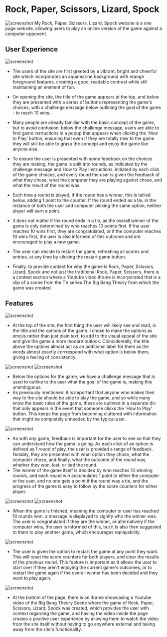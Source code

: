 # Rock, Paper, Scissors, Lizard, Spock
![screenshot](assets/screenshots/rpslsresponsive.png)
My Rock, Paper, Scissors, Lizard, Spock website is a one page website, allowing users to play an online version of the game against a computer opponent.
## User Experience
![screenshot](assets/screenshots/rpslshome.png)
- The users of the site are first greeted by a vibrant, bright and cheerful site which incorporates an aquamarine background with orange foreground features, creating a good, readable contrast while still maintaining an element of fun.

- On opening the site, the title of the game appears at the top, and below they are presented with a series of buttons representing the game's choices, with a challenge message below outlining the goal of the game - to reach 10 wins.

- Many people are already familiar with the basic concept of the game, but to avoid confusion, below the challenge message, users are able to find game instructions in a popup that appears when clicking the 'How to Play' button, ensuring that even if they are totally new to the game they will still be able to grasp the concept and enjoy the game like anyone else.

- To ensure the user is presented with some feedback on the choices they are making, the game is split into rounds, as indicated by the challenge message and How to Play instructions, initiated by each click of the game choices, and every round the user is given the feedback of what they chose, what the computer they are playing against chose, and what the result of the round was.

- Each time a round is played, if the round has a winner, this is tallied below, adding 1 point to the counter. If the round ended as a tie, in the instance of both the user and computer picking the same option, neither player will earn a point.

- It does not matter if the round ends in a tie, as the overall winner of the game is only determined by who reaches 10 points first. If the user reaches 10 wins first, they are congratulated, or if the computer reaches 10 wins first, the user is also informed of this outcome and are encouraged to play a new game.
- The user can decide to restart the game, refreshing all scores and entries, at any time by clicking the restart game button.

- Finally, to provide context for why the game is Rock, Paper, Scissors, Lizard, Spock and not just the traditional Rock, Paper, Scissors, there is a context section where a Youtube video iframe is incorporated that is a clip of a scene from the TV series The Big Bang Theory from which the game was created.

## Features
![screenshot](assets/screenshots/titleandchoices.png)
- At the top of the site, the first thing the user will likely see and read, is the title and the options of the game. I chose to make the options as emojis rather than just plain text, to add to the visual appeal of the site and give the game a more modern outlook. Coincidentally, the title above the options almost act as an additional label for them as the words almost exactly corrrespond with what option is below them, giving a feeling of consistency.

![screenshot](assets/screenshots/challengeandhtp.png)
![screenshot](assets/screenshots/howtoplay.png)
- Below the options for the game, we have a challenge message that is used to outline to the user what the goal of the game is, making this unambiguous. 
- As previously mentioned, it is important that anyone who makes their way to the site should be able to play the game, and so while many know the basic rules of the game, these are outlined in a seperate div that only appears in the event that someone clicks the 'How to Play' button. This keeps the page from becoming cluttered with information that might be completely unneeded by the typical user.

![screenshot](assets/screenshots/scores.png)
- As with any game, feedback is important for the user to see so that they can understand how the game is going. As each click of an option is defined as 1 round of play, the user is provided a range of feedback. Notably, they are presented with what option they chose, what the computer chose, and finally, what the outcome of the round was, whether they won, lost, or tied the round.
- The winner of the game itself is decided by who reaches 10 winning rounds, and each round win accumulates 1 point to either the computer or the user, and no one gets a point if the round was a tie, and the progress of the game is easy to follow by the score counters for either player.

![screenshot](assets/screenshots/loser.png)
![screenshot](assets/screenshots/winner.png)
- When the game is finished, meaning the computer or user has reached 10 rounds won, a message is displayed to signify who the winner was. The user is congratulated if they are the winner, or alternatively if the computer wins, the user is informed of this, but it is also then suggested to them to play another game, which encourages replayability. 

![screenshot](assets/screenshots/restartgame.png)
- The user is given the option to restart the game at any point they want. This will reset the score counters for both players, and clear the results of the previous round. This feature is important as it allows the user to start over if they aren't enjoying the current game's outcomes, or to restart the game again if the overall winner has been decided and they want to play again.

![screenshot](assets/screenshots/videocontext.png)
- At the bottom of the page, there is an iframe showcasing a Youtube video of the Big Bang Theory Scene where the game of Rock, Paper, Scissors, Lizard, Spock was created, which provides the user with context regarding the game, and having the video inside the page creates a positive user experience by allowing them to watch the video from the site itself without having to go anywhere external and taking away from the site's functionality.

